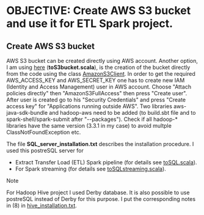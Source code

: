# OBJECTIVE: Create AWS S3 bucket and use it for ETL Spark project.
## Create AWS S3 bucket
AWS S3 bucket can be created directly using AWS account. Another option, I am using [here](https://github.com/PavelPll/Spark-ETL-ML/blob/main/Scala_ETL/toS3bucket.scala) (**toS3bucket.scala**), is the creation of the bucket directly from the code using the class [AmazonS3Client](https://docs.aws.amazon.com/AWSJavaSDK/latest/javadoc/com/amazonaws/services/s3/AmazonS3Client.html). In order to get the required AWS_ACCESS_KEY and AWS_SECRET_KEY one has to create new IAM (Identity and Access Management) user in AWS account. Choose "Attach policies directly" then "AmazonS3FullAccess" then press "Create user". After user is created go to his "Security Credentials" and press "Create access key" for "Applications running outside AWS". Two libraries aws-java-sdk-bundle and hadoop-aws need to be added (to build.sbt file  and to spark-shell/spark-submit after "--packages"). Check if all hadoop-* libraries have the same version (3.3.1 in my case) to avoid multple ClassNotFoundException etc. 





The file **SQL_server_installation.txt** describes the installation procedure. I used this postreSQL server for
* Extract Transfer Load (ETL) Spark pipeline (for details see [toSQL.scala](https://github.com/PavelPll/Spark-ETL-ML/blob/main/Scala_ETL/toSQL.scala)).  
* For Spark streaming (for details see [toSQLstreaming.scala](https://github.com/PavelPll/Spark-ETL-ML/blob/main/Streaming/src/main/scala/toSQLstreaming.scala)).
> [!NOTE]
> For Hadoop Hive project I used Derby database. It is also possible to use postreSQL instead of Derby for this purpose. I put the corresponding notes in (8) in [hive_installation.txt](https://github.com/PavelPll/Hadoop-Hive/blob/main/hive_installation.txt).
